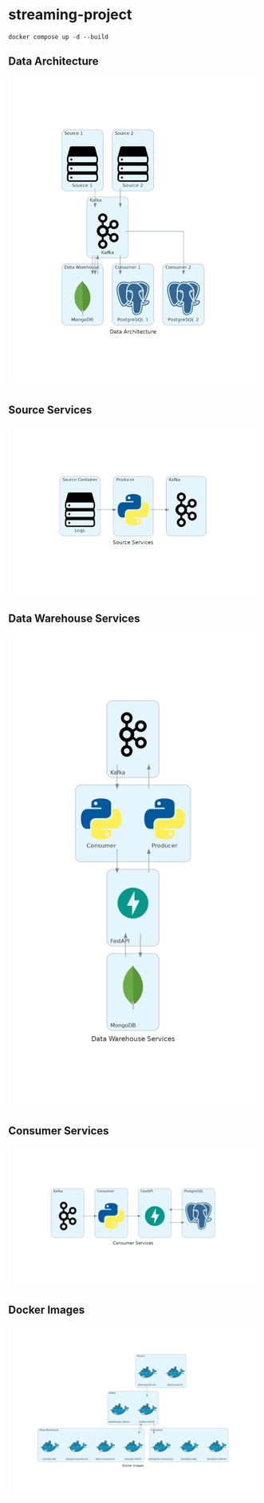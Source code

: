 # streaming-project

```shell
docker compose up -d --build
```

## Data Architecture
<img src="imgs/data_architecture.png" alt="Data Architecture" width="500">

## Source Services
<img src="imgs/source_services.png" alt="Source Services" width="500">

## Data Warehouse Services
<img src="imgs/data_warehouse_services.png" alt="Data Warehouse Services" width="500">

## Consumer Services
<img src="imgs/consumer_services.png" alt="Consumer Services" width="500">

## Docker Images
<img src="imgs/docker_images.png" alt="Docker Images" width="500">
